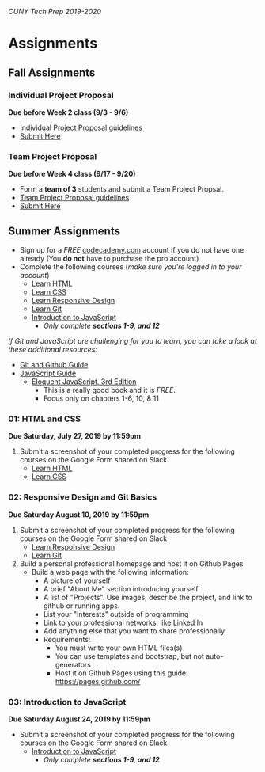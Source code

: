 _CUNY Tech Prep 2019-2020_

# Assignments

## Fall Assignments

### Individual Project Proposal
**Due before Week 2 class (9/3 - 9/6)**

- [Individual Project Proposal guidelines](individual-project-proposal.md)
- [Submit Here](https://forms.gle/1mSKV6mZ4zbQw51Z9)


### Team Project Proposal
**Due before Week 4 class (9/17 - 9/20)**

- Form a **team of 3** students and submit a Team Project Propsal.
- [Team Project Proposal guidelines](team-project-proposal.md)
- [Submit Here](https://forms.gle/FTAgJtLu7ynUjdaXA)


## Summer Assignments

- Sign up for a _FREE_ [codecademy.com](http://codecademy.com) account if you do not have one already (You **do not** have to purchase the pro account)
- Complete the following courses (_make sure you're logged in to your account_)
    + [Learn HTML](https://www.codecademy.com/learn/learn-html)
    + [Learn CSS](https://www.codecademy.com/learn/learn-css)
    + [Learn Responsive Design](https://www.codecademy.com/learn/learn-responsive-design)
    + [Learn Git](https://www.codecademy.com/learn/learn-git)
    + [Introduction to JavaScript](https://www.codecademy.com/learn/introduction-to-javascript)
        * _Only complete **sections 1-9, and 12**_

_If Git and JavaScript are challenging for you to learn, you can take a look at these additional resources:_

- [Git and Github Guide](../guides/git.md)
- [JavaScript Guide](../guides/javascript.md)
    + [Eloquent JavaScript, 3rd Edition](http://eloquentjavascript.net/index.html)
        * This is a really good book and it is _FREE_.
        * Focus only on chapters 1-6, 10, & 11


### 01: HTML and CSS

**Due Saturday, July 27, 2019 by 11:59pm**

1. Submit a screenshot of your completed progress for the following courses on the Google Form shared on Slack. 
    + [Learn HTML](https://www.codecademy.com/learn/learn-html)
    + [Learn CSS](https://www.codecademy.com/learn/learn-css)


### 02: Responsive Design and Git Basics

**Due Saturday August 10, 2019 by 11:59pm**

1. Submit a screenshot of your completed progress for the following courses on the Google Form shared on Slack. 
    + [Learn Responsive Design](https://www.codecademy.com/learn/learn-responsive-design)
    + [Learn Git](https://www.codecademy.com/learn/learn-git)
2. Build a personal professional homepage and host it on Github Pages
    + Build a web page with the following information:
        * A picture of yourself
        * A brief "About Me" section introducing yourself
        * A list of "Projects". Use images, describe the project, and link to github or running apps.
        * List your "Interests" outside of programming
        * Link to your professional networks, like Linked In
        * Add anything else that you want to share professionally 
        * Requirements:
            - You must write your own HTML files(s)
            - You can use templates and bootstrap, but not auto-generators
            - Host it on Github Pages using this guide: https://pages.github.com/


### 03: Introduction to JavaScript

**Due Saturday August 24, 2019 by 11:59pm**

- Submit a screenshot of your completed progress for the following courses on the Google Form shared on Slack. 
    + [Introduction to JavaScript](https://www.codecademy.com/learn/introduction-to-javascript)
        * _Only complete **sections 1-9, and 12**_
